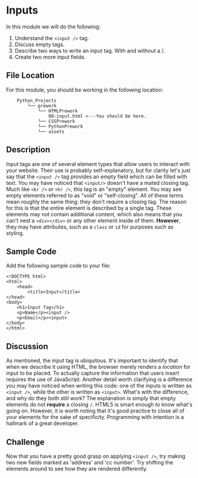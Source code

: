 # Inputs

In this module we will do the following:

1. Understand the `<input />` tag.
2. Discuss empty tags.
3. Describe two ways to write an input tag. With and without a /.
4. Create two more input fields.

## File Location <a id="file-location"></a>

For this module, you should be working in the following location:

```text
    Python_Projects
        └── prework
            └── HTMLPrework
                08-input.html <---You should be here.
            └── CSSPrework
            └── PythonPrework
            └── assets
```

## Description <a id="description"></a>

Input tags are one of several element types that allow users to interact with your website. Their use is probably self-explanatory, but for clarity let's just say that the `<input />` tag provides an empty field which can be filled with text. You may have noticed that `<input/>` doesn't have a mated closing tag. Much like `<br />` or `<hr />`, this tag is an "empty" element. You may see empty elements referred to as "void" or "self-closing". All of these terms mean roughly the same thing: they don't require a closing tag. The reason for this is that the entire element is described by a single tag. These elements may not contain additional content, which also means that you can't nest a `<div></div>` or any other element inside of them. **However**, they may have attributes, such as a `class` or `id` for purposes such as styling.

## Sample Code <a id="sample-code"></a>

Add the following sample code to your file:

```text
<!DOCTYPE html>
<html>
    <head>
        <title>Input</title>
</head>
<body>
    <h1>Input Tag</h1>
    <p>Name</p><input />
    <p>Email</p><input>
</body>
</html>
```

## Discussion <a id="discussion"></a>

As mentioned, the input tag is ubiquitous. It's important to identify that when we describe it using HTML, the browser merely renders a _location_ for input to be placed. To actually capture the information that users insert requires the use of JavaScript. Another detail worth clarifying is a difference you may have noticed when writing this code: one of the inputs is written as `<input />`, while the other is written as `<input>`. What's with the difference, and why do they both still work? The explanation is simply that empty elements do not **require** a closing `/`. HTML5 is smart enough to know what's going on. However, it is worth noting that it's good practice to close all of your elements for the sake of specificity. Programming with intention is a hallmark of a great developer.

## Challenge <a id="challenge"></a>

Now that you have a pretty good grasp on applying `<input />`, try making two new fields marked as 'address' and 'cc number'. Try shifting the elements around to see how they are rendered differently.

